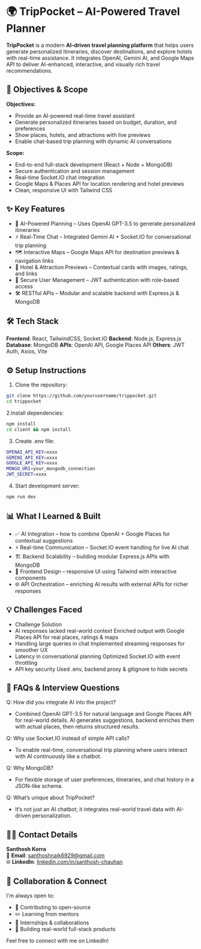 # 🌍 TripPocket – AI-Powered Travel Planner

**TripPocket** is a modern **AI-driven travel planning platform** that helps users generate personalized itineraries, discover destinations, and explore hotels with real-time assistance.
It integrates OpenAI, Gemini AI, and Google Maps API to deliver AI-enhanced, interactive, and visually rich travel recommendations.


## 🎯 Objectives & Scope

**Objectives:**
- Provide an AI-powered real-time travel assistant
- Generate personalized itineraries based on budget, duration, and preferences
- Show places, hotels, and attractions with live previews
- Enable chat-based trip planning with dynamic AI conversations

**Scope:**
- End-to-end full-stack development (React + Node + MongoDB)
- Secure authentication and session management
- Real-time Socket.IO chat integration
- Google Maps & Places API for location rendering and hotel previews
- Clean, responsive UI with Tailwind CSS

## ✨ Key Features
- 🤖 AI-Powered Planning – Uses OpenAI GPT-3.5 to generate personalized itineraries
- ⚡ Real-Time Chat – Integrated Gemini AI + Socket.IO for conversational trip planning
- 🗺️ Interactive Maps – Google Maps API for destination previews & navigation links
- 🏨 Hotel & Attraction Previews – Contextual cards with images, ratings, and links
- 🔐 Secure User Management – JWT authentication with role-based access
- 🛠 RESTful APIs – Modular and scalable backend with Express.js & MongoDB

## 🛠 Tech Stack
**Frontend**: React, TailwindCSS, Socket.IO
**Backend**: Node.js, Express.js
**Database**: MongoDB
**APIs**: OpenAI API, Google Places API
**Others**: JWT Auth, Axios, Vite

## ⚙️ Setup Instructions

1. Clone the repository:
```bash
git clone https://github.com/yourusername/trippocket.git
cd trippocket
```

2.Install dependencies:
```bash
npm install
cd client && npm install
```

3. Create .env file:
```bash
OPENAI_API_KEY=xxxx
GEMINI_API_KEY=xxxx
GOOGLE_API_KEY=xxxx
MONGO_URI=your_mongodb_connection
JWT_SECRET=xxxx
```

4. Start development server:
```bash
npm run dev
```

## 📊 What I Learned & Built
- ✅ AI Integration – how to combine OpenAI + Google Places for contextual suggestions
- ⚡ Real-time Communication – Socket.IO event handling for live AI chat
- 🏗 Backend Scalability – building modular Express.js APIs with MongoDB
- 🎨 Frontend Design – responsive UI using Tailwind with interactive components
- 🌐 API Orchestration – enriching AI results with external APIs for richer responses

## 💡 Challenges Faced
- Challenge	Solution
- AI responses lacked real-world context	Enriched output with Google Places API for real places, ratings & maps
- Handling large queries in chat	Implemented streaming responses for smoother UX
- Latency in conversational planning	Optimized Socket.IO with event throttling
- API key security	Used .env, backend proxy & gitignore to hide secrets
  
## 💬 FAQs & Interview Questions
Q: How did you integrate AI into the project?
- Combined OpenAI GPT-3.5 for natural language and Google Places API for real-world details. AI generates suggestions, backend enriches them with actual places, then returns structured results.

Q: Why use Socket.IO instead of simple API calls?
- To enable real-time, conversational trip planning where users interact with AI continuously like a chatbot.

Q: Why MongoDB?
- For flexible storage of user preferences, itineraries, and chat history in a JSON-like schema.

Q: What’s unique about TripPocket?
- It’s not just an AI chatbot; it integrates real-world travel data with AI-driven personalization.

## 🙋‍♂️ Contact Details

**Santhosh Korra**  
📧 **Email**: santhoshnaik6929@gmail.com  
🌐 **LinkedIn**: [linkedin.com/in/santhosh-chauhan](https://www.linkedin.com/in/santhosh-chauhan/)


## 🤝 Collaboration & Connect

I'm always open to:

- 🌱 Contributing to open-source
- ✏️ Learning from mentors
- 💼 Internships & collaborations
- 🚀 Building real-world full-stack products

Feel free to connect with me on LinkedIn!
